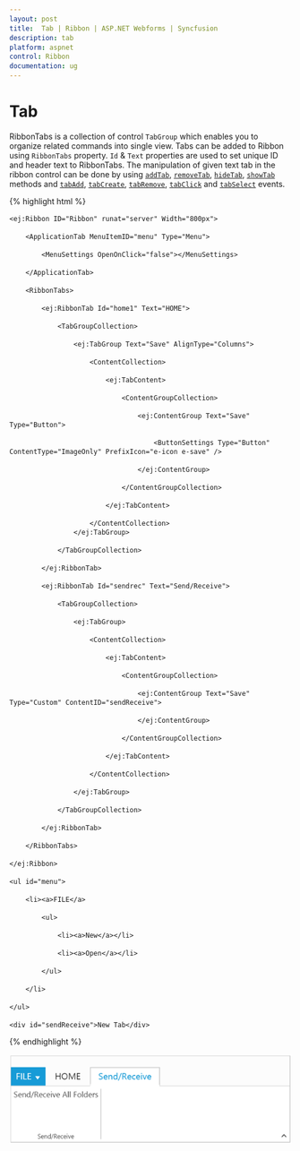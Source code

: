 ```yaml
---
layout: post
title:  Tab | Ribbon | ASP.NET Webforms | Syncfusion
description: tab
platform: aspnet
control: Ribbon
documentation: ug
---
```


# Tab

RibbonTabs is a collection of control `TabGroup` which enables you to organize related commands into single view.  Tabs can be added to Ribbon using `RibbonTabs` property. `Id` & `Text` properties are used to set unique ID and header text to RibbonTabs.
The manipulation of given text tab in the ribbon control can be done by using  [`addTab`](https://help.syncfusion.com/api/js/ejribbon#methods:addtab), [`removeTab`](https://help.syncfusion.com/api/js/ejribbon#methods:removetab), [`hideTab`](https://help.syncfusion.com/api/js/ejribbon#methods:hidetab),
[`showTab`](https://help.syncfusion.com/api/js/ejribbon#methods:showtab) methods and [`tabAdd`](https://help.syncfusion.com/api/js/ejribbon#events:tabadd), [`tabCreate`](https://help.syncfusion.com/api/js/ejribbon#events:tabcreate), [`tabRemove`](https://help.syncfusion.com/api/js/ejribbon#events:tabremove), [`tabClick`](https://help.syncfusion.com/api/js/ejribbon#events:tabclick) and [`tabSelect`](https://help.syncfusion.com/api/js/ejribbon#events:tabselect) events.

{% highlight html %}

	<ej:Ribbon ID="Ribbon" runat="server" Width="800px">
	
		<ApplicationTab MenuItemID="menu" Type="Menu">
	
			<MenuSettings OpenOnClick="false"></MenuSettings>
	
		</ApplicationTab>
	
		<RibbonTabs>
	
			<ej:RibbonTab Id="home1" Text="HOME">
	
				<TabGroupCollection>
	
					<ej:TabGroup Text="Save" AlignType="Columns">
						
						<ContentCollection>
						
							<ej:TabContent>
								
								<ContentGroupCollection>
									
									<ej:ContentGroup Text="Save" Type="Button">
										
										<ButtonSettings Type="Button" ContentType="ImageOnly" PrefixIcon="e-icon e-save" />
									
									</ej:ContentGroup>
								
								</ContentGroupCollection>
							
							</ej:TabContent>
						
						</ContentCollection>
					</ej:TabGroup>
	
				</TabGroupCollection>
	
			</ej:RibbonTab>
			
			<ej:RibbonTab Id="sendrec" Text="Send/Receive">
	
				<TabGroupCollection>
	
					<ej:TabGroup>
						
						<ContentCollection>
							
							<ej:TabContent>
								
								<ContentGroupCollection>
									
									<ej:ContentGroup Text="Save" Type="Custom" ContentID="sendReceive">
									
									</ej:ContentGroup>
								
								</ContentGroupCollection>
							
							</ej:TabContent>
						
						</ContentCollection>
					
					</ej:TabGroup>
	
				</TabGroupCollection>
	
			</ej:RibbonTab>
		
		</RibbonTabs>
	
	</ej:Ribbon>
	
	<ul id="menu">
	
		<li><a>FILE</a>
	
			<ul>
	
				<li><a>New</a></li>
	
				<li><a>Open</a></li>
				
		    </ul>			
		
		</li>	
	
	</ul>
	
	<div id="sendReceive">New Tab</div>

{% endhighlight %}

![](Tab_images/Tab_img1.png)